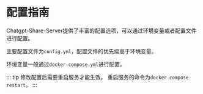 # 配置指南

Chatgpt-Share-Server提供了丰富的配置选项，可以通过环境变量或者配置文件进行配置。

主要配置文件为`config.yml`，配置文件的优先级高于环境变量。

环境变量一般通过`docker-compose.yml`进行配置。

::: tip
修改配置后需要重启服务才能生效。
重启服务的命令为`docker compose restart`。
:::


